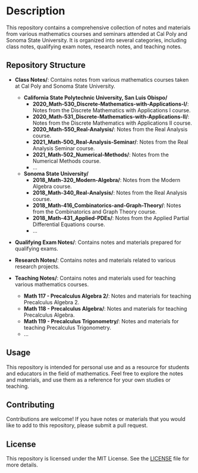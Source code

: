 # Description

This repository contains a comprehensive collection of notes and materials from various mathematics courses and seminars attended at Cal Poly and Sonoma State University. It is organized into several categories, including class notes, qualifying exam notes, research notes, and teaching notes.

## Repository Structure

- **Class Notes/**: Contains notes from various mathematics courses taken at Cal Poly and Sonoma State University.
  - **California State Polytechnic University, San Luis Obispo/**
    - **2020_Math-530_Discrete-Mathematics-with-Applications-I/**: Notes from the Discrete Mathematics with Applications I course.
    - **2020_Math-531_Discrete-Mathematics-with-Applications-II/**: Notes from the Discrete Mathematics with Applications II course.
    - **2020_Math-550_Real-Analysis/**: Notes from the Real Analysis course.
    - **2021_Math-500_Real-Analysis-Seminar/**: Notes from the Real Analysis Seminar course.
    - **2021_Math-502_Numerical-Methods/**: Notes from the Numerical Methods course.
    - ...
  - **Sonoma State University/**
    - **2018_Math-320_Modern-Algebra/**: Notes from the Modern Algebra course.
    - **2018_Math-340_Real-Analysis/**: Notes from the Real Analysis course.
    - **2018_Math-416_Combinatorics-and-Graph-Theory/**: Notes from the Combinatorics and Graph Theory course.
    - **2018_Math-431_Applied-PDEs/**: Notes from the Applied Partial Differential Equations course.
    - ...

- **Qualifying Exam Notes/**: Contains notes and materials prepared for qualifying exams.

- **Research Notes/**: Contains notes and materials related to various research projects.

- **Teaching Notes/**: Contains notes and materials used for teaching various mathematics courses.
  - **Math 117 - Precalculus Algebra 2/**: Notes and materials for teaching Precalculus Algebra 2.
  - **Math 118 - Precalculus Algebra/**: Notes and materials for teaching Precalculus Algebra.
  - **Math 119 - Precalculus Trigonometry/**: Notes and materials for teaching Precalculus Trigonometry.
  - ...

## Usage

This repository is intended for personal use and as a resource for students and educators in the field of mathematics. Feel free to explore the notes and materials, and use them as a reference for your own studies or teaching.

## Contributing

Contributions are welcome! If you have notes or materials that you would like to add to this repository, please submit a pull request.

## License

This repository is licensed under the MIT License. See the [LICENSE](LICENSE) file for more details.
